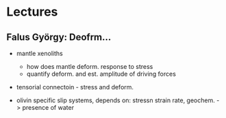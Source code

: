 # Lectures

## Falus György: Deofrm...

- mantle xenoliths
    - how does mantle deform. response to stress
    - quantify deform. and est. amplitude of driving forces

- tensorial connectoin - stress and deform.
- olivin specific slip systems, depends on: stressn strain rate, geochem. -> presence of water
